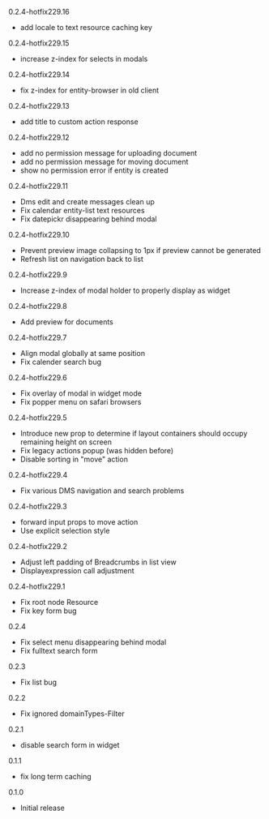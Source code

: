 0.2.4-hotfix229.16
- add locale to text resource caching key

0.2.4-hotfix229.15
- increase z-index for selects in modals

0.2.4-hotfix229.14
- fix z-index for entity-browser in old client

0.2.4-hotfix229.13
- add title to custom action response

0.2.4-hotfix229.12
- add no permission message for uploading document
- add no permission message for moving document
- show no permission error if entity is created

0.2.4-hotfix229.11
- Dms edit and create messages clean up
- Fix calendar entity-list text resources
- Fix datepickr disappearing behind modal

0.2.4-hotfix229.10
- Prevent preview image collapsing to 1px if preview cannot be generated
- Refresh list on navigation back to list

0.2.4-hotfix229.9
- Increase z-index of modal holder to properly display as widget

0.2.4-hotfix229.8
- Add preview for documents

0.2.4-hotfix229.7
- Align modal globally at same position
- Fix calender search bug

0.2.4-hotfix229.6
- Fix overlay of modal in widget mode
- Fix popper menu on safari browsers

0.2.4-hotfix229.5
- Introduce new prop to determine if layout containers should occupy remaining height on screen
- Fix legacy actions popup (was hidden before)
- Disable sorting in "move" action

0.2.4-hotfix229.4
- Fix various DMS navigation and search problems

0.2.4-hotfix229.3
- forward input props to move action
- Use explicit selection style

0.2.4-hotfix229.2
- Adjust left padding of Breadcrumbs in list view
- Displayexpression call adjustment

0.2.4-hotfix229.1
- Fix root node Resource
- Fix key form bug

0.2.4
- Fix select menu disappearing behind modal
- Fix fulltext search form

0.2.3
- Fix list bug

0.2.2
- Fix ignored domainTypes-Filter

0.2.1
- disable search form in widget

0.1.1
- fix long term caching

0.1.0
- Initial release
